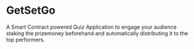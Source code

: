 # GetSetGo
A Smart Contract powered Quiz Application to engage your audience staking the prizemoney beforehand and automatically distributing it to the top performers.


